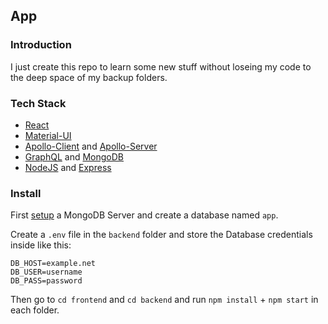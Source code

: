 ## App

### Introduction
I just create this repo to learn some new stuff without loseing my code to the deep space of my backup folders. 

### Tech Stack
* [React](https://reactjs.org/docs/getting-started.html) 
* [Material-UI](https://material-ui.com/)
* [Apollo-Client](https://www.apollographql.com/docs/react/) and [Apollo-Server](https://www.apollographql.com/docs/apollo-server/)
* [GraphQL](https://graphql.org/learn/) and [MongoDB](https://docs.mongodb.com/manual/)
* [NodeJS](https://nodejs.org/en/docs/) and [Express](https://expressjs.com/en/starter/installing.html)

### Install
First [setup](https://docs.mongodb.com/manual/installation/) a MongoDB Server and create a database named `app`.

Create a `.env` file in the `backend` folder and store the Database credentials inside like this:
``` 
DB_HOST=example.net
DB_USER=username
DB_PASS=password
```
Then go to `cd frontend` and `cd backend` and run `npm install` + `npm start` in each folder.
